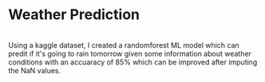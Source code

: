 # Weather Prediction
<br>Using a kaggle dataset, I created a randomforest ML model which can predit if it's going to rain tomorrow given some information about weather conditions with an accuaracy of 85% which can be improved after imputing the NaN values.</br>
